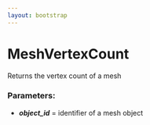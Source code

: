 ```yaml
---
layout: bootstrap
---
```


# MeshVertexCount

Returns the vertex count of a mesh
        

### Parameters:

- ***object_id*** = identifier of a mesh object
        


